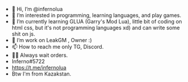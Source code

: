 - 👋 Hi, I’m @infernolua
- 👀 I’m interested in programming, learning languages, and play games.
- 🌱 I’m currently learning GLUA (Garry's Mod Lua), little bit of coding on html css, but it's not programming languages xd) and can write some shit on js.
- 💞️ I’m work on LeakGM ,  Owner :)
- 📫 How to reach me only TG, Discord. 
- 👨‍💻 Always wait orders.
- Inferno#5722
- https://t.me/infernolua
- Btw I'm from Kazakstan.

<!---
infernolua/infernolua is a ✨ special ✨ repository because its `README.md` (this file) appears on your GitHub profile.
You can click the Preview link to take a look at your changes.
--->

